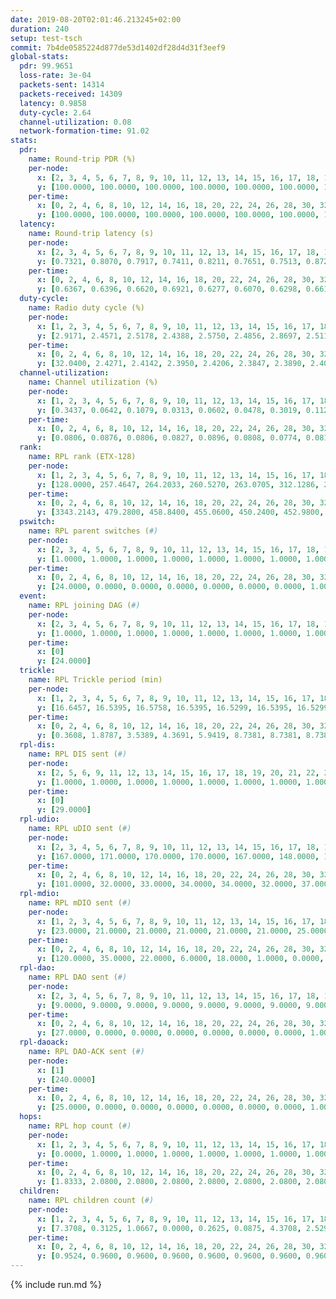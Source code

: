 ```yaml
---
date: 2019-08-20T02:01:46.213245+02:00
duration: 240
setup: test-tsch
commit: 7b4de0585224d877de53d1402df28d4d31f3eef9
global-stats:
  pdr: 99.9651
  loss-rate: 3e-04
  packets-sent: 14314
  packets-received: 14309
  latency: 0.9858
  duty-cycle: 2.64
  channel-utilization: 0.08
  network-formation-time: 91.02
stats:
  pdr:
    name: Round-trip PDR (%)
    per-node:
      x: [2, 3, 4, 5, 6, 7, 8, 9, 10, 11, 12, 13, 14, 15, 16, 17, 18, 19, 20, 21, 22, 23, 24, 25]
      y: [100.0000, 100.0000, 100.0000, 100.0000, 100.0000, 100.0000, 100.0000, 100.0000, 100.0000, 100.0000, 100.0000, 100.0000, 100.0000, 100.0000, 100.0000, 99.8379, 100.0000, 100.0000, 99.8425, 100.0000, 100.0000, 99.8347, 99.8299, 99.8249]
    per-time:
      x: [0, 2, 4, 6, 8, 10, 12, 14, 16, 18, 20, 22, 24, 26, 28, 30, 32, 34, 36, 38, 40, 42, 44, 46, 48, 50, 52, 54, 56, 58, 60, 62, 64, 66, 68, 70, 72, 74, 76, 78, 80, 82, 84, 86, 88, 90, 92, 94, 96, 98, 100, 102, 104, 106, 108, 110, 112, 114, 116, 118, 120, 122, 124, 126, 128, 130, 132, 134, 136, 138, 140, 142, 144, 146, 148, 150, 152, 154, 156, 158, 160, 162, 164, 166, 168, 170, 172, 174, 176, 178, 180, 182, 184, 186, 188, 190, 192, 194, 196, 198, 200, 202, 204, 206, 208, 210, 212, 214, 216, 218, 220, 222, 224, 226, 228, 230, 232, 234, 236, 238, 240]
      y: [100.0000, 100.0000, 100.0000, 100.0000, 100.0000, 100.0000, 100.0000, 100.0000, 100.0000, 100.0000, 100.0000, 99.1736, 100.0000, 100.0000, 100.0000, 100.0000, 100.0000, 100.0000, 100.0000, 100.0000, 100.0000, 100.0000, 100.0000, 100.0000, 100.0000, 100.0000, 100.0000, 100.0000, 100.0000, 100.0000, 100.0000, 100.0000, 100.0000, 100.0000, 100.0000, 100.0000, 100.0000, 100.0000, 100.0000, 100.0000, 100.0000, 100.0000, 100.0000, 100.0000, 100.0000, 100.0000, 100.0000, 100.0000, 100.0000, 100.0000, 100.0000, 100.0000, 100.0000, 100.0000, 100.0000, 100.0000, 99.1667, 100.0000, 100.0000, 100.0000, 100.0000, 100.0000, 100.0000, 100.0000, 100.0000, 100.0000, 100.0000, 100.0000, 100.0000, 100.0000, 100.0000, 100.0000, 100.0000, 100.0000, 100.0000, 100.0000, 100.0000, 100.0000, 100.0000, 100.0000, 100.0000, 100.0000, 99.1667, 100.0000, 100.0000, 100.0000, 100.0000, 100.0000, 100.0000, 100.0000, 100.0000, 100.0000, 100.0000, 100.0000, 100.0000, 100.0000, 98.3333, 100.0000, 100.0000, 100.0000, 100.0000, 100.0000, 100.0000, 100.0000, 100.0000, 100.0000, 100.0000, 100.0000, 100.0000, 100.0000, 100.0000, 100.0000, 100.0000, 100.0000, 100.0000, 100.0000, 100.0000, 100.0000, 100.0000, 100.0000, null]
  latency:
    name: Round-trip latency (s)
    per-node:
      x: [2, 3, 4, 5, 6, 7, 8, 9, 10, 11, 12, 13, 14, 15, 16, 17, 18, 19, 20, 21, 22, 23, 24, 25]
      y: [0.7321, 0.8070, 0.7917, 0.7411, 0.8211, 0.7651, 0.7513, 0.8726, 0.8612, 1.1034, 0.8803, 0.9062, 0.9889, 0.8966, 0.9537, 0.9994, 1.1325, 1.0738, 1.1263, 1.1320, 1.2385, 1.3675, 1.3593, 1.3680]
    per-time:
      x: [0, 2, 4, 6, 8, 10, 12, 14, 16, 18, 20, 22, 24, 26, 28, 30, 32, 34, 36, 38, 40, 42, 44, 46, 48, 50, 52, 54, 56, 58, 60, 62, 64, 66, 68, 70, 72, 74, 76, 78, 80, 82, 84, 86, 88, 90, 92, 94, 96, 98, 100, 102, 104, 106, 108, 110, 112, 114, 116, 118, 120, 122, 124, 126, 128, 130, 132, 134, 136, 138, 140, 142, 144, 146, 148, 150, 152, 154, 156, 158, 160, 162, 164, 166, 168, 170, 172, 174, 176, 178, 180, 182, 184, 186, 188, 190, 192, 194, 196, 198, 200, 202, 204, 206, 208, 210, 212, 214, 216, 218, 220, 222, 224, 226, 228, 230, 232, 234, 236, 238, 240]
      y: [0.6367, 0.6396, 0.6620, 0.6921, 0.6277, 0.6070, 0.6298, 0.6610, 0.6386, 0.6667, 0.6634, 0.6712, 0.5701, 0.5762, 0.6239, 0.6191, 0.5945, 0.6153, 0.6098, 0.5524, 0.5336, 0.5769, 0.6074, 0.6372, 0.5863, 0.6209, 0.5663, 0.5605, 0.6529, 0.6355, 0.6482, 0.5642, 0.5568, 0.5826, 0.6025, 0.6277, 0.6123, 0.5952, 0.5469, 0.5769, 0.5634, 0.6056, 0.6746, 0.6453, 0.5926, 0.5571, 0.5889, 0.6010, 0.6473, 0.6939, 0.6431, 0.6412, 0.5971, 0.7596, 0.7820, 0.6524, 0.6776, 0.7027, 0.6106, 0.9553, 0.8821, 0.8739, 0.7636, 0.6827, 0.6412, 1.1112, 1.2908, 1.1130, 0.9128, 0.8591, 0.7392, 1.0897, 1.4838, 1.4458, 1.2340, 1.0247, 0.8941, 1.1501, 1.4772, 1.4634, 1.4578, 1.3685, 1.2375, 1.2745, 1.4917, 1.5118, 1.4832, 1.4508, 1.5003, 1.4369, 1.5282, 1.5692, 1.5131, 1.5253, 1.5950, 1.6379, 1.5590, 1.5870, 1.5085, 1.5040, 1.5249, 1.5437, 1.4571, 1.5051, 1.5209, 1.4866, 1.5377, 1.5071, 1.5040, 1.5069, 1.5099, 1.5397, 1.4822, 1.5088, 1.4926, 1.4987, 1.5022, 1.4955, 1.5507, 1.4893, null]
  duty-cycle:
    name: Radio duty cycle (%)
    per-node:
      x: [1, 2, 3, 4, 5, 6, 7, 8, 9, 10, 11, 12, 13, 14, 15, 16, 17, 18, 19, 20, 21, 22, 23, 24, 25]
      y: [2.9171, 2.4571, 2.5178, 2.4388, 2.5750, 2.4856, 2.8697, 2.5115, 2.5192, 2.5306, 2.5466, 2.6373, 2.7370, 2.5184, 2.6511, 2.7691, 2.5305, 2.6252, 2.6324, 2.6419, 2.8105, 2.6351, 2.8031, 2.8257, 2.8103]
    per-time:
      x: [0, 2, 4, 6, 8, 10, 12, 14, 16, 18, 20, 22, 24, 26, 28, 30, 32, 34, 36, 38, 40, 42, 44, 46, 48, 50, 52, 54, 56, 58, 60, 62, 64, 66, 68, 70, 72, 74, 76, 78, 80, 82, 84, 86, 88, 90, 92, 94, 96, 98, 100, 102, 104, 106, 108, 110, 112, 114, 116, 118, 120, 122, 124, 126, 128, 130, 132, 134, 136, 138, 140, 142, 144, 146, 148, 150, 152, 154, 156, 158, 160, 162, 164, 166, 168, 170, 172, 174, 176, 178, 180, 182, 184, 186, 188, 190, 192, 194, 196, 198, 200, 202, 204, 206, 208, 210, 212, 214, 216, 218, 220, 222, 224, 226, 228, 230, 232, 234, 236, 238]
      y: [32.0400, 2.4271, 2.4142, 2.3950, 2.4206, 2.3847, 2.3890, 2.4042, 2.4127, 2.3999, 2.3927, 2.3938, 2.4068, 2.3936, 2.4192, 2.4130, 2.3971, 2.3968, 2.3920, 2.3978, 2.3788, 2.3831, 2.3945, 2.3992, 2.4073, 2.3889, 2.3964, 2.3834, 2.4068, 2.4141, 2.4075, 2.4048, 2.3855, 2.3878, 2.3941, 2.3958, 2.3818, 2.3911, 2.3855, 2.3910, 2.3934, 2.4030, 2.3884, 2.4065, 2.3865, 2.3809, 2.3828, 2.3819, 2.3908, 2.3926, 2.3962, 2.3832, 2.3905, 2.3953, 2.3879, 2.3751, 2.3856, 2.4060, 2.4002, 2.3857, 2.3971, 2.3767, 2.3954, 2.4003, 2.3773, 2.3986, 2.3897, 2.3871, 2.3985, 2.3928, 2.3870, 2.4029, 2.3787, 2.3837, 2.3886, 2.3916, 2.3899, 2.3926, 2.3902, 2.3835, 2.3923, 2.3802, 2.3802, 2.3851, 2.3978, 2.3927, 2.3865, 2.3856, 2.3918, 2.3966, 2.3959, 2.3911, 2.3972, 2.3869, 2.4023, 2.3953, 2.3909, 2.4025, 2.3902, 2.3825, 2.3920, 2.3851, 2.3790, 2.3921, 2.3950, 2.3824, 2.3820, 2.3896, 2.3881, 2.3898, 2.3884, 2.3870, 2.3884, 2.3824, 2.3959, 2.3850, 2.3946, 2.3909, 2.3890, 2.4025]
  channel-utilization:
    name: Channel utilization (%)
    per-node:
      x: [1, 2, 3, 4, 5, 6, 7, 8, 9, 10, 11, 12, 13, 14, 15, 16, 17, 18, 19, 20, 21, 22, 23, 24, 25]
      y: [0.3437, 0.0642, 0.1079, 0.0313, 0.0602, 0.0478, 0.3019, 0.1125, 0.0316, 0.0337, 0.0326, 0.0444, 0.1387, 0.0351, 0.0827, 0.1261, 0.0356, 0.0379, 0.0351, 0.0557, 0.0789, 0.0527, 0.0324, 0.0307, 0.0321]
    per-time:
      x: [0, 2, 4, 6, 8, 10, 12, 14, 16, 18, 20, 22, 24, 26, 28, 30, 32, 34, 36, 38, 40, 42, 44, 46, 48, 50, 52, 54, 56, 58, 60, 62, 64, 66, 68, 70, 72, 74, 76, 78, 80, 82, 84, 86, 88, 90, 92, 94, 96, 98, 100, 102, 104, 106, 108, 110, 112, 114, 116, 118, 120, 122, 124, 126, 128, 130, 132, 134, 136, 138, 140, 142, 144, 146, 148, 150, 152, 154, 156, 158, 160, 162, 164, 166, 168, 170, 172, 174, 176, 178, 180, 182, 184, 186, 188, 190, 192, 194, 196, 198, 200, 202, 204, 206, 208, 210, 212, 214, 216, 218, 220, 222, 224, 226, 228, 230, 232, 234, 236, 238]
      y: [0.0806, 0.0876, 0.0806, 0.0827, 0.0896, 0.0808, 0.0774, 0.0812, 0.0867, 0.0899, 0.0745, 0.0842, 0.0898, 0.0773, 0.0949, 0.0866, 0.0736, 0.0827, 0.0819, 0.0772, 0.0730, 0.0744, 0.0780, 0.0808, 0.0848, 0.0777, 0.0787, 0.0768, 0.0858, 0.0904, 0.0865, 0.0827, 0.0765, 0.0756, 0.0790, 0.0811, 0.0756, 0.0782, 0.0777, 0.0794, 0.0789, 0.0821, 0.0777, 0.0844, 0.0784, 0.0736, 0.0750, 0.0757, 0.0779, 0.0792, 0.0815, 0.0740, 0.0777, 0.0817, 0.0787, 0.0730, 0.0788, 0.0822, 0.0824, 0.0751, 0.0809, 0.0703, 0.0817, 0.0816, 0.0747, 0.0825, 0.0775, 0.0761, 0.0817, 0.0788, 0.0782, 0.0866, 0.0739, 0.0764, 0.0776, 0.0776, 0.0770, 0.0781, 0.0781, 0.0746, 0.0807, 0.0747, 0.0750, 0.0780, 0.0788, 0.0791, 0.0755, 0.0748, 0.0799, 0.0814, 0.0818, 0.0789, 0.0811, 0.0774, 0.0817, 0.0811, 0.0832, 0.0859, 0.0796, 0.0771, 0.0816, 0.0754, 0.0752, 0.0786, 0.0784, 0.0765, 0.0760, 0.0791, 0.0778, 0.0778, 0.0767, 0.0763, 0.0773, 0.0747, 0.0810, 0.0768, 0.0805, 0.0784, 0.0780, 0.0826]
  rank:
    name: RPL rank (ETX-128)
    per-node:
      x: [1, 2, 3, 4, 5, 6, 7, 8, 9, 10, 11, 12, 13, 14, 15, 16, 17, 18, 19, 20, 21, 22, 23, 24, 25]
      y: [128.0000, 257.4647, 264.2033, 260.5270, 263.0705, 312.1286, 265.7676, 271.5311, 403.3942, 388.3347, 407.7869, 393.1311, 399.2469, 457.7801, 402.9918, 417.1066, 449.0082, 541.1107, 811.2389, 828.9139, 552.2975, 818.2099, 678.5407, 682.3846, 695.4274]
    per-time:
      x: [0, 2, 4, 6, 8, 10, 12, 14, 16, 18, 20, 22, 24, 26, 28, 30, 32, 34, 36, 38, 40, 42, 44, 46, 48, 50, 52, 54, 56, 58, 60, 62, 64, 66, 68, 70, 72, 74, 76, 78, 80, 82, 84, 86, 88, 90, 92, 94, 96, 98, 100, 102, 104, 106, 108, 110, 112, 114, 116, 118, 120, 122, 124, 126, 128, 130, 132, 134, 136, 138, 140, 142, 144, 146, 148, 150, 152, 154, 156, 158, 160, 162, 164, 166, 168, 170, 172, 174, 176, 178, 180, 182, 184, 186, 188, 190, 192, 194, 196, 198, 200, 202, 204, 206, 208, 210, 212, 214, 216, 218, 220, 222, 224, 226, 228, 230, 232, 234, 236, 238]
      y: [3343.2143, 479.2800, 458.8400, 455.0600, 450.2400, 452.9800, 448.7200, 449.4314, 445.9400, 444.8600, 449.7800, 454.5882, 456.8846, 437.9600, 443.2941, 436.9400, 431.8235, 427.2000, 429.5600, 425.2353, 422.8400, 421.1961, 420.9800, 417.4200, 415.0200, 416.7200, 417.0800, 418.1400, 417.4118, 414.6400, 417.8600, 414.4800, 413.8200, 413.4800, 414.7800, 415.5200, 417.9800, 417.1800, 422.0980, 418.0392, 423.4200, 416.8600, 416.8600, 416.5800, 413.6200, 413.8600, 416.1600, 416.1600, 421.0196, 416.8627, 414.6200, 413.7400, 414.7647, 414.4717, 412.8600, 411.7400, 414.1176, 421.9608, 418.0800, 416.2800, 418.5200, 416.2600, 418.3396, 419.0200, 424.6275, 420.0000, 411.4600, 410.7000, 410.1400, 409.2000, 408.0400, 413.1961, 412.3200, 410.7200, 412.0800, 408.5294, 408.7843, 407.3600, 407.5200, 411.2157, 406.6275, 407.0400, 403.7400, 412.7255, 417.6800, 417.4600, 425.6200, 428.5600, 423.6792, 436.0566, 428.7885, 427.9808, 426.7600, 431.1176, 429.1800, 427.0400, 431.6226, 442.9615, 424.5800, 424.0755, 426.5882, 417.6275, 419.9200, 421.0784, 421.4000, 416.6800, 416.4000, 420.4902, 412.4400, 412.4200, 416.6471, 409.3800, 409.5200, 409.8000, 411.4600, 410.8627, 411.6471, 407.7200, 407.2400, 411.3800]
  pswitch:
    name: RPL parent switches (#)
    per-node:
      x: [2, 3, 4, 5, 6, 7, 8, 9, 10, 11, 12, 13, 14, 15, 16, 17, 18, 19, 20, 21, 22, 23, 24, 25]
      y: [1.0000, 1.0000, 1.0000, 1.0000, 1.0000, 1.0000, 1.0000, 1.0000, 5.0000, 4.0000, 4.0000, 3.0000, 1.0000, 3.0000, 4.0000, 4.0000, 4.0000, 7.0000, 4.0000, 3.0000, 3.0000, 7.0000, 8.0000, 9.0000]
    per-time:
      x: [0, 2, 4, 6, 8, 10, 12, 14, 16, 18, 20, 22, 24, 26, 28, 30, 32, 34, 36, 38, 40, 42, 44, 46, 48, 50, 52, 54, 56, 58, 60, 62, 64, 66, 68, 70, 72, 74, 76, 78, 80, 82, 84, 86, 88, 90, 92, 94, 96, 98, 100, 102, 104, 106, 108, 110, 112, 114, 116, 118, 120, 122, 124, 126, 128, 130, 132, 134, 136, 138, 140, 142, 144, 146, 148, 150, 152, 154, 156, 158, 160, 162, 164, 166, 168, 170, 172, 174, 176, 178, 180, 182, 184, 186, 188, 190, 192, 194, 196, 198, 200, 202, 204, 206, 208, 210, 212, 214, 216, 218, 220, 222, 224, 226, 228, 230, 232]
      y: [24.0000, 0.0000, 0.0000, 0.0000, 0.0000, 0.0000, 0.0000, 1.0000, 0.0000, 0.0000, 0.0000, 1.0000, 2.0000, 0.0000, 1.0000, 0.0000, 1.0000, 0.0000, 0.0000, 1.0000, 0.0000, 1.0000, 0.0000, 0.0000, 0.0000, 0.0000, 0.0000, 0.0000, 1.0000, 0.0000, 0.0000, 0.0000, 0.0000, 0.0000, 0.0000, 0.0000, 0.0000, 0.0000, 1.0000, 1.0000, 0.0000, 0.0000, 0.0000, 0.0000, 0.0000, 0.0000, 0.0000, 0.0000, 1.0000, 1.0000, 0.0000, 0.0000, 1.0000, 3.0000, 0.0000, 0.0000, 1.0000, 1.0000, 0.0000, 0.0000, 0.0000, 0.0000, 3.0000, 0.0000, 1.0000, 2.0000, 0.0000, 0.0000, 0.0000, 0.0000, 0.0000, 1.0000, 0.0000, 0.0000, 0.0000, 1.0000, 1.0000, 0.0000, 0.0000, 1.0000, 1.0000, 0.0000, 0.0000, 1.0000, 0.0000, 0.0000, 0.0000, 0.0000, 3.0000, 3.0000, 2.0000, 2.0000, 0.0000, 1.0000, 0.0000, 0.0000, 3.0000, 2.0000, 0.0000, 3.0000, 1.0000, 1.0000, 0.0000, 1.0000, 0.0000, 0.0000, 0.0000, 1.0000, 0.0000, 0.0000, 1.0000, 0.0000, 0.0000, 0.0000, 0.0000, 1.0000, 1.0000]
  event:
    name: RPL joining DAG (#)
    per-node:
      x: [2, 3, 4, 5, 6, 7, 8, 9, 10, 11, 12, 13, 14, 15, 16, 17, 18, 19, 20, 21, 22, 23, 24, 25]
      y: [1.0000, 1.0000, 1.0000, 1.0000, 1.0000, 1.0000, 1.0000, 1.0000, 1.0000, 1.0000, 1.0000, 1.0000, 1.0000, 1.0000, 1.0000, 1.0000, 1.0000, 1.0000, 1.0000, 1.0000, 1.0000, 1.0000, 1.0000, 1.0000]
    per-time:
      x: [0]
      y: [24.0000]
  trickle:
    name: RPL Trickle period (min)
    per-node:
      x: [1, 2, 3, 4, 5, 6, 7, 8, 9, 10, 11, 12, 13, 14, 15, 16, 17, 18, 19, 20, 21, 22, 23, 24, 25]
      y: [16.6457, 16.5395, 16.5758, 16.5395, 16.5299, 16.5395, 16.5299, 16.5395, 16.5299, 16.5459, 16.5368, 16.5415, 16.5309, 16.5228, 16.5309, 16.5348, 16.5348, 16.5166, 16.5460, 16.5166, 16.5806, 16.4767, 16.5941, 16.5987, 16.6023]
    per-time:
      x: [0, 2, 4, 6, 8, 10, 12, 14, 16, 18, 20, 22, 24, 26, 28, 30, 32, 34, 36, 38, 40, 42, 44, 46, 48, 50, 52, 54, 56, 58, 60, 62, 64, 66, 68, 70, 72, 74, 76, 78, 80, 82, 84, 86, 88, 90, 92, 94, 96, 98, 100, 102, 104, 106, 108, 110, 112, 114, 116, 118, 120, 122, 124, 126, 128, 130, 132, 134, 136, 138, 140, 142, 144, 146, 148, 150, 152, 154, 156, 158, 160, 162, 164, 166, 168, 170, 172, 174, 176, 178, 180, 182, 184, 186, 188, 190, 192, 194, 196, 198, 200, 202, 204, 206, 208, 210, 212, 214, 216, 218, 220, 222, 224, 226, 228, 230, 232, 234, 236, 238]
      y: [0.3608, 1.8787, 3.5389, 4.3691, 5.9419, 8.7381, 8.7381, 8.7381, 9.0877, 17.4763, 17.4763, 17.4763, 17.4763, 17.4763, 17.4763, 17.4763, 17.4763, 17.4763, 17.4763, 17.4763, 17.4763, 17.4763, 17.4763, 17.4763, 17.4763, 17.4763, 17.4763, 17.4763, 17.4763, 17.4763, 17.4763, 17.4763, 17.4763, 17.4763, 17.4763, 17.4763, 17.4763, 17.4763, 17.4763, 17.4763, 17.4763, 17.4763, 17.4763, 17.4763, 17.4763, 17.4763, 17.4763, 17.4763, 17.4763, 17.4763, 17.4763, 17.4763, 17.4763, 17.4763, 17.4763, 17.4763, 17.4763, 17.4763, 17.4763, 17.4763, 17.4763, 17.4763, 17.4763, 17.4763, 17.4763, 17.4763, 17.4763, 17.4763, 17.4763, 17.4763, 17.4763, 17.4763, 17.4763, 17.4763, 17.4763, 17.4763, 17.4763, 17.4763, 17.4763, 17.4763, 17.4763, 17.4763, 17.4763, 17.4763, 17.4763, 17.4763, 17.4763, 17.4763, 17.4763, 17.4763, 17.4763, 17.4763, 17.4763, 17.4763, 17.4763, 17.4763, 17.4763, 17.4763, 17.4763, 17.4763, 17.4763, 17.4763, 17.4763, 17.4763, 17.4763, 17.4763, 17.4763, 17.4763, 17.4763, 17.4763, 17.4763, 17.4763, 17.4763, 17.4763, 17.4763, 17.4763, 17.4763, 17.4763, 17.4763, 17.4763]
  rpl-dis:
    name: RPL DIS sent (#)
    per-node:
      x: [2, 5, 6, 9, 11, 12, 13, 14, 15, 16, 17, 18, 19, 20, 21, 22, 23, 24, 25]
      y: [1.0000, 1.0000, 1.0000, 1.0000, 1.0000, 1.0000, 1.0000, 1.0000, 1.0000, 1.0000, 1.0000, 2.0000, 2.0000, 2.0000, 2.0000, 1.0000, 3.0000, 2.0000, 4.0000]
    per-time:
      x: [0]
      y: [29.0000]
  rpl-udio:
    name: RPL uDIO sent (#)
    per-node:
      x: [2, 3, 4, 5, 6, 7, 8, 9, 10, 11, 12, 13, 14, 15, 16, 17, 18, 19, 20, 21, 22, 23, 24, 25]
      y: [167.0000, 171.0000, 170.0000, 170.0000, 167.0000, 148.0000, 154.0000, 163.0000, 160.0000, 164.0000, 166.0000, 166.0000, 163.0000, 167.0000, 156.0000, 162.0000, 162.0000, 170.0000, 164.0000, 172.0000, 164.0000, 163.0000, 165.0000, 161.0000]
    per-time:
      x: [0, 2, 4, 6, 8, 10, 12, 14, 16, 18, 20, 22, 24, 26, 28, 30, 32, 34, 36, 38, 40, 42, 44, 46, 48, 50, 52, 54, 56, 58, 60, 62, 64, 66, 68, 70, 72, 74, 76, 78, 80, 82, 84, 86, 88, 90, 92, 94, 96, 98, 100, 102, 104, 106, 108, 110, 112, 114, 116, 118, 120, 122, 124, 126, 128, 130, 132, 134, 136, 138, 140, 142, 144, 146, 148, 150, 152, 154, 156, 158, 160, 162, 164, 166, 168, 170, 172, 174, 176, 178, 180, 182, 184, 186, 188, 190, 192, 194, 196, 198, 200, 202, 204, 206, 208, 210, 212, 214, 216, 218, 220, 222, 224, 226, 228, 230, 232, 234, 236, 238, 240]
      y: [101.0000, 32.0000, 33.0000, 34.0000, 34.0000, 32.0000, 37.0000, 32.0000, 34.0000, 33.0000, 31.0000, 31.0000, 30.0000, 30.0000, 33.0000, 30.0000, 36.0000, 31.0000, 28.0000, 35.0000, 37.0000, 30.0000, 34.0000, 29.0000, 27.0000, 35.0000, 33.0000, 30.0000, 29.0000, 32.0000, 31.0000, 32.0000, 33.0000, 29.0000, 34.0000, 33.0000, 32.0000, 30.0000, 30.0000, 37.0000, 28.0000, 31.0000, 34.0000, 32.0000, 33.0000, 30.0000, 31.0000, 33.0000, 30.0000, 28.0000, 37.0000, 32.0000, 34.0000, 31.0000, 36.0000, 35.0000, 31.0000, 27.0000, 34.0000, 29.0000, 38.0000, 32.0000, 29.0000, 32.0000, 34.0000, 29.0000, 32.0000, 31.0000, 30.0000, 31.0000, 32.0000, 31.0000, 30.0000, 36.0000, 25.0000, 38.0000, 35.0000, 32.0000, 33.0000, 31.0000, 33.0000, 30.0000, 35.0000, 35.0000, 32.0000, 28.0000, 33.0000, 34.0000, 31.0000, 32.0000, 38.0000, 36.0000, 27.0000, 30.0000, 34.0000, 32.0000, 33.0000, 32.0000, 34.0000, 35.0000, 35.0000, 32.0000, 34.0000, 30.0000, 34.0000, 32.0000, 33.0000, 34.0000, 28.0000, 31.0000, 34.0000, 27.0000, 31.0000, 34.0000, 30.0000, 35.0000, 32.0000, 37.0000, 29.0000, 37.0000, 1.0000]
  rpl-mdio:
    name: RPL mDIO sent (#)
    per-node:
      x: [1, 2, 3, 4, 5, 6, 7, 8, 9, 10, 11, 12, 13, 14, 15, 16, 17, 18, 19, 20, 21, 22, 23, 24, 25]
      y: [23.0000, 21.0000, 21.0000, 21.0000, 21.0000, 21.0000, 25.0000, 23.0000, 21.0000, 21.0000, 21.0000, 20.0000, 22.0000, 20.0000, 23.0000, 22.0000, 23.0000, 22.0000, 20.0000, 23.0000, 23.0000, 22.0000, 20.0000, 20.0000, 20.0000]
    per-time:
      x: [0, 2, 4, 6, 8, 10, 12, 14, 16, 18, 20, 22, 24, 26, 28, 30, 32, 34, 36, 38, 40, 42, 44, 46, 48, 50, 52, 54, 56, 58, 60, 62, 64, 66, 68, 70, 72, 74, 76, 78, 80, 82, 84, 86, 88, 90, 92, 94, 96, 98, 100, 102, 104, 106, 108, 110, 112, 114, 116, 118, 120, 122, 124, 126, 128, 130, 132, 134, 136, 138, 140, 142, 144, 146, 148, 150, 152, 154, 156, 158, 160, 162, 164, 166, 168, 170, 172, 174, 176, 178, 180, 182, 184, 186, 188, 190, 192, 194, 196, 198, 200, 202, 204, 206, 208, 210, 212, 214, 216, 218, 220, 222, 224, 226, 228, 230, 232, 234, 236, 238]
      y: [120.0000, 35.0000, 22.0000, 6.0000, 18.0000, 1.0000, 0.0000, 8.0000, 15.0000, 2.0000, 0.0000, 0.0000, 0.0000, 4.0000, 7.0000, 5.0000, 8.0000, 1.0000, 0.0000, 0.0000, 0.0000, 0.0000, 8.0000, 5.0000, 6.0000, 4.0000, 2.0000, 0.0000, 0.0000, 0.0000, 1.0000, 7.0000, 2.0000, 5.0000, 9.0000, 1.0000, 0.0000, 0.0000, 0.0000, 1.0000, 8.0000, 6.0000, 7.0000, 3.0000, 0.0000, 0.0000, 0.0000, 0.0000, 3.0000, 6.0000, 2.0000, 6.0000, 8.0000, 0.0000, 0.0000, 0.0000, 0.0000, 2.0000, 6.0000, 9.0000, 5.0000, 3.0000, 0.0000, 0.0000, 0.0000, 0.0000, 7.0000, 9.0000, 4.0000, 5.0000, 0.0000, 0.0000, 0.0000, 0.0000, 2.0000, 9.0000, 8.0000, 3.0000, 2.0000, 1.0000, 0.0000, 0.0000, 0.0000, 5.0000, 5.0000, 3.0000, 9.0000, 3.0000, 0.0000, 0.0000, 0.0000, 0.0000, 6.0000, 3.0000, 10.0000, 6.0000, 0.0000, 0.0000, 0.0000, 0.0000, 1.0000, 8.0000, 2.0000, 6.0000, 8.0000, 0.0000, 0.0000, 0.0000, 0.0000, 3.0000, 7.0000, 7.0000, 3.0000, 4.0000, 1.0000, 0.0000, 0.0000, 0.0000, 2.0000, 10.0000]
  rpl-dao:
    name: RPL DAO sent (#)
    per-node:
      x: [2, 3, 4, 5, 6, 7, 8, 9, 10, 11, 12, 13, 14, 15, 16, 17, 18, 19, 20, 21, 22, 23, 24, 25]
      y: [9.0000, 9.0000, 9.0000, 9.0000, 9.0000, 9.0000, 9.0000, 9.0000, 12.0000, 11.0000, 10.0000, 10.0000, 9.0000, 11.0000, 10.0000, 12.0000, 10.0000, 12.0000, 11.0000, 11.0000, 10.0000, 10.0000, 11.0000, 13.0000]
    per-time:
      x: [0, 2, 4, 6, 8, 10, 12, 14, 16, 18, 20, 22, 24, 26, 28, 30, 32, 34, 36, 38, 40, 42, 44, 46, 48, 50, 52, 54, 56, 58, 60, 62, 64, 66, 68, 70, 72, 74, 76, 78, 80, 82, 84, 86, 88, 90, 92, 94, 96, 98, 100, 102, 104, 106, 108, 110, 112, 114, 116, 118, 120, 122, 124, 126, 128, 130, 132, 134, 136, 138, 140, 142, 144, 146, 148, 150, 152, 154, 156, 158, 160, 162, 164, 166, 168, 170, 172, 174, 176, 178, 180, 182, 184, 186, 188, 190, 192, 194, 196, 198, 200, 202, 204, 206, 208, 210, 212, 214, 216, 218, 220, 222, 224, 226, 228, 230, 232, 234, 236]
      y: [27.0000, 0.0000, 0.0000, 0.0000, 0.0000, 0.0000, 0.0000, 1.0000, 0.0000, 0.0000, 0.0000, 1.0000, 2.0000, 0.0000, 22.0000, 0.0000, 1.0000, 0.0000, 0.0000, 0.0000, 1.0000, 1.0000, 0.0000, 0.0000, 0.0000, 0.0000, 2.0000, 1.0000, 18.0000, 1.0000, 1.0000, 0.0000, 0.0000, 0.0000, 1.0000, 0.0000, 0.0000, 0.0000, 1.0000, 1.0000, 2.0000, 2.0000, 8.0000, 9.0000, 1.0000, 0.0000, 0.0000, 0.0000, 2.0000, 1.0000, 0.0000, 0.0000, 2.0000, 4.0000, 1.0000, 1.0000, 4.0000, 11.0000, 0.0000, 0.0000, 0.0000, 0.0000, 4.0000, 2.0000, 1.0000, 2.0000, 1.0000, 0.0000, 1.0000, 0.0000, 2.0000, 11.0000, 1.0000, 0.0000, 0.0000, 1.0000, 3.0000, 0.0000, 1.0000, 3.0000, 1.0000, 1.0000, 0.0000, 2.0000, 1.0000, 10.0000, 2.0000, 0.0000, 3.0000, 3.0000, 3.0000, 2.0000, 0.0000, 0.0000, 2.0000, 0.0000, 3.0000, 2.0000, 2.0000, 8.0000, 6.0000, 1.0000, 1.0000, 1.0000, 2.0000, 0.0000, 0.0000, 1.0000, 2.0000, 0.0000, 2.0000, 1.0000, 2.0000, 6.0000, 7.0000, 2.0000, 2.0000, 0.0000, 1.0000]
  rpl-daoack:
    name: RPL DAO-ACK sent (#)
    per-node:
      x: [1]
      y: [240.0000]
    per-time:
      x: [0, 2, 4, 6, 8, 10, 12, 14, 16, 18, 20, 22, 24, 26, 28, 30, 32, 34, 36, 38, 40, 42, 44, 46, 48, 50, 52, 54, 56, 58, 60, 62, 64, 66, 68, 70, 72, 74, 76, 78, 80, 82, 84, 86, 88, 90, 92, 94, 96, 98, 100, 102, 104, 106, 108, 110, 112, 114, 116, 118, 120, 122, 124, 126, 128, 130, 132, 134, 136, 138, 140, 142, 144, 146, 148, 150, 152, 154, 156, 158, 160, 162, 164, 166, 168, 170, 172, 174, 176, 178, 180, 182, 184, 186, 188, 190, 192, 194, 196, 198, 200, 202, 204, 206, 208, 210, 212, 214, 216, 218, 220, 222, 224, 226, 228, 230, 232, 234, 236]
      y: [25.0000, 0.0000, 0.0000, 0.0000, 0.0000, 0.0000, 0.0000, 1.0000, 0.0000, 0.0000, 0.0000, 1.0000, 2.0000, 0.0000, 21.0000, 0.0000, 1.0000, 0.0000, 0.0000, 0.0000, 1.0000, 1.0000, 0.0000, 0.0000, 0.0000, 0.0000, 2.0000, 1.0000, 18.0000, 1.0000, 1.0000, 0.0000, 0.0000, 0.0000, 1.0000, 0.0000, 0.0000, 0.0000, 1.0000, 1.0000, 1.0000, 2.0000, 8.0000, 9.0000, 1.0000, 0.0000, 0.0000, 0.0000, 2.0000, 1.0000, 0.0000, 0.0000, 2.0000, 4.0000, 1.0000, 1.0000, 4.0000, 11.0000, 0.0000, 0.0000, 0.0000, 0.0000, 4.0000, 2.0000, 1.0000, 2.0000, 1.0000, 0.0000, 1.0000, 0.0000, 2.0000, 11.0000, 1.0000, 0.0000, 0.0000, 1.0000, 3.0000, 0.0000, 1.0000, 3.0000, 1.0000, 1.0000, 0.0000, 2.0000, 1.0000, 10.0000, 2.0000, 0.0000, 3.0000, 3.0000, 3.0000, 2.0000, 0.0000, 0.0000, 2.0000, 0.0000, 3.0000, 2.0000, 2.0000, 8.0000, 6.0000, 1.0000, 1.0000, 1.0000, 1.0000, 0.0000, 0.0000, 1.0000, 2.0000, 0.0000, 2.0000, 1.0000, 2.0000, 6.0000, 7.0000, 2.0000, 2.0000, 0.0000, 1.0000]
  hops:
    name: RPL hop count (#)
    per-node:
      x: [1, 2, 3, 4, 5, 6, 7, 8, 9, 10, 11, 12, 13, 14, 15, 16, 17, 18, 19, 20, 21, 22, 23, 24, 25]
      y: [0.0000, 1.0000, 1.0000, 1.0000, 1.0000, 1.0000, 1.0000, 1.0000, 2.0000, 1.6292, 2.0000, 2.0000, 2.0000, 2.0000, 2.0000, 2.0000, 2.0000, 3.0000, 3.0000, 3.0000, 3.0000, 3.0000, 4.0000, 4.0000, 4.0000]
    per-time:
      x: [0, 2, 4, 6, 8, 10, 12, 14, 16, 18, 20, 22, 24, 26, 28, 30, 32, 34, 36, 38, 40, 42, 44, 46, 48, 50, 52, 54, 56, 58, 60, 62, 64, 66, 68, 70, 72, 74, 76, 78, 80, 82, 84, 86, 88, 90, 92, 94, 96, 98, 100, 102, 104, 106, 108, 110, 112, 114, 116, 118, 120, 122, 124, 126, 128, 130, 132, 134, 136, 138, 140, 142, 144, 146, 148, 150, 152, 154, 156, 158, 160, 162, 164, 166, 168, 170, 172, 174, 176, 178, 180, 182, 184, 186, 188, 190, 192, 194, 196, 198, 200, 202, 204, 206, 208, 210, 212, 214, 216, 218, 220, 222, 224, 226, 228, 230, 232, 234, 236, 238]
      y: [1.8333, 2.0800, 2.0800, 2.0800, 2.0800, 2.0800, 2.0800, 2.0800, 2.0800, 2.0800, 2.0800, 2.0800, 2.0800, 2.0800, 2.0800, 2.0800, 2.0800, 2.0800, 2.0800, 2.0800, 2.0800, 2.0800, 2.0800, 2.0800, 2.0800, 2.0800, 2.0800, 2.0800, 2.0800, 2.0800, 2.0800, 2.0800, 2.0800, 2.0800, 2.0800, 2.0800, 2.0800, 2.0800, 2.0800, 2.0800, 2.0800, 2.0800, 2.0800, 2.0800, 2.0800, 2.0800, 2.0800, 2.0800, 2.0800, 2.0800, 2.0800, 2.0800, 2.0800, 2.0800, 2.0800, 2.0800, 2.0800, 2.0800, 2.0800, 2.0800, 2.0800, 2.0800, 2.0800, 2.0800, 2.0800, 2.0800, 2.0800, 2.0800, 2.0800, 2.0800, 2.0800, 2.0800, 2.0800, 2.0800, 2.0800, 2.0600, 2.0400, 2.0400, 2.0400, 2.0400, 2.0400, 2.0400, 2.0400, 2.0400, 2.0400, 2.0400, 2.0400, 2.0400, 2.0400, 2.0400, 2.0400, 2.0400, 2.0400, 2.0400, 2.0400, 2.0400, 2.0400, 2.0400, 2.0400, 2.0400, 2.0400, 2.0400, 2.0400, 2.0400, 2.0400, 2.0400, 2.0400, 2.0400, 2.0400, 2.0400, 2.0400, 2.0400, 2.0400, 2.0400, 2.0400, 2.0400, 2.0400, 2.0400, 2.0400, 2.0400]
  children:
    name: RPL children count (#)
    per-node:
      x: [1, 2, 3, 4, 5, 6, 7, 8, 9, 10, 11, 12, 13, 14, 15, 16, 17, 18, 19, 20, 21, 22, 23, 24, 25]
      y: [7.3708, 0.3125, 1.0667, 0.0000, 0.2625, 0.0875, 4.3708, 2.5292, 0.0000, 0.0000, 0.0000, 0.4083, 1.7500, 0.0000, 1.1458, 1.6750, 0.0000, 0.1548, 0.0669, 0.7490, 1.3849, 0.6444, 0.0000, 0.0000, 0.0000]
    per-time:
      x: [0, 2, 4, 6, 8, 10, 12, 14, 16, 18, 20, 22, 24, 26, 28, 30, 32, 34, 36, 38, 40, 42, 44, 46, 48, 50, 52, 54, 56, 58, 60, 62, 64, 66, 68, 70, 72, 74, 76, 78, 80, 82, 84, 86, 88, 90, 92, 94, 96, 98, 100, 102, 104, 106, 108, 110, 112, 114, 116, 118, 120, 122, 124, 126, 128, 130, 132, 134, 136, 138, 140, 142, 144, 146, 148, 150, 152, 154, 156, 158, 160, 162, 164, 166, 168, 170, 172, 174, 176, 178, 180, 182, 184, 186, 188, 190, 192, 194, 196, 198, 200, 202, 204, 206, 208, 210, 212, 214, 216, 218, 220, 222, 224, 226, 228, 230, 232, 234, 236, 238]
      y: [0.9524, 0.9600, 0.9600, 0.9600, 0.9600, 0.9600, 0.9600, 0.9600, 0.9600, 0.9600, 0.9600, 0.9600, 0.9600, 0.9600, 0.9600, 0.9600, 0.9600, 0.9600, 0.9600, 0.9600, 0.9600, 0.9600, 0.9600, 0.9600, 0.9600, 0.9600, 0.9600, 0.9600, 0.9600, 0.9600, 0.9600, 0.9600, 0.9600, 0.9600, 0.9600, 0.9600, 0.9600, 0.9600, 0.9600, 0.9600, 0.9600, 0.9600, 0.9600, 0.9600, 0.9600, 0.9600, 0.9600, 0.9600, 0.9600, 0.9600, 0.9600, 0.9600, 0.9600, 0.9600, 0.9600, 0.9600, 0.9600, 0.9600, 0.9600, 0.9600, 0.9600, 0.9600, 0.9600, 0.9600, 0.9600, 0.9600, 0.9600, 0.9600, 0.9600, 0.9600, 0.9600, 0.9600, 0.9600, 0.9600, 0.9600, 0.9600, 0.9600, 0.9600, 0.9600, 0.9600, 0.9600, 0.9600, 0.9600, 0.9600, 0.9600, 0.9600, 0.9600, 0.9600, 0.9600, 0.9600, 0.9600, 0.9600, 0.9600, 0.9600, 0.9600, 0.9600, 0.9600, 0.9600, 0.9600, 0.9600, 0.9600, 0.9600, 0.9600, 0.9600, 0.9600, 0.9600, 0.9600, 0.9600, 0.9600, 0.9600, 0.9600, 0.9600, 0.9600, 0.9600, 0.9600, 0.9600, 0.9600, 0.9600, 0.9600, 0.9600]
---
```


{% include run.md %}
